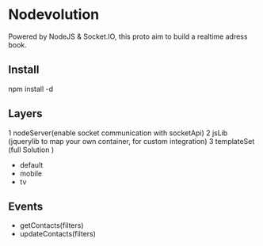 Nodevolution
==============

Powered by NodeJS & Socket.IO, this proto aim to build a realtime adress book.


Install
-------

npm install -d


Layers
------

1 nodeServer(enable socket communication with socketApi)
2 jsLib (jquerylib to map your own container, for custom integration)
3 templateSet (full Solution )
  - default
  - mobile
  - tv



Events
------

- getContacts(filters)
- updateContacts(filters)
